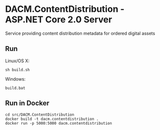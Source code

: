 # DACM.ContentDistribution - ASP.NET Core 2.0 Server

Service providing content distribution metadata for ordered digital assets

## Run

Linux/OS X:

```
sh build.sh
```

Windows:

```
build.bat
```

## Run in Docker

```
cd src/DACM.ContentDistribution
docker build -t dacm.contentdistribution .
docker run -p 5000:5000 dacm.contentdistribution
```
